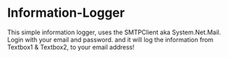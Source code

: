 # Information-Logger
This simple information logger, uses the SMTPClient aka System.Net.Mail. Login with your email and password. and it will log the information from Textbox1 &amp; Textbox2, to your email address!
